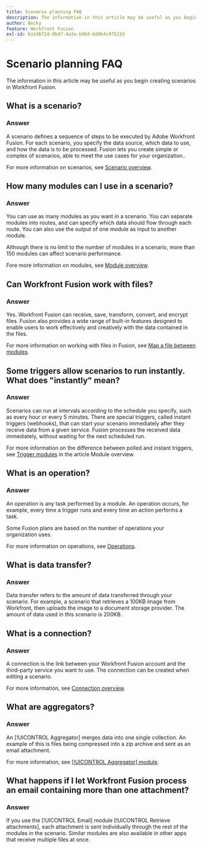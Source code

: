 ```yaml
---
title: Scenario planning FAQ
description: The information in this article may be useful as you begin creating scenarios in Workfront Fusion.
author: Becky
feature: Workfront Fusion
exl-id: 6a1d672d-0bd7-4a3a-b96d-6d8b4c97522d
---
```

# Scenario planning FAQ

The information in this article may be useful as you begin creating scenarios in Workfront Fusion.

## What is a scenario?

### Answer

A scenario defines a sequence of steps to be executed by Adobe Workfront Fusion. For each scenario, you specify the data source, which data to use, and how the data is to be processed. Fusion lets you create simple or complex of scenarios, able to meet the use cases for your organization..

For more information on scenarios, see [Scenario overview](/help/workfront-fusion/get-started-with-fusion/understand-fusion/scenario-overview.md).

## How many modules can I use in a scenario?

### Answer

You can use as many modules as you want in a scenario. You can separate modules into routes, and can specify which data should flow through each route. You can also use the output of one module as input to another module.

Although there is no limit to the number of modules in a scenario, more than 150 modules can affect scenario performance.

Fore more information on modules, see [Module overview](/help/workfront-fusion/get-started-with-fusion/understand-fusion/module-overview.md).

## Can Workfront Fusion work with files?

### Answer

Yes. Workfront Fusion can receive, save, transform, convert, and encrypt files. Fusion also provides a wide range of built-in features designed to enable users to work effectively and creatively with the data contained in the files.

For more information on working with files in Fusion, see [Map a file between modules](/help/workfront-fusion/create-scenarios/map-data/map-files.md).

## Some triggers allow scenarios to run instantly. What does "instantly" mean?

### Answer

Scenarios can run at intervals according to the schedule you specify, such as every hour or every 5 minutes. There are special triggers, called instant triggers (webhooks), that can start your scenario immediately after they receive data from a given service. Fusion processes the received data immediately, without waiting for the next scheduled run. 

For more information on the difference between polled and instant triggers, see [Trigger modules](/help/workfront-fusion/get-started-with-fusion/understand-fusion/module-overview.md#trigger-modules) in the article Module overview.

## What is an operation?

### Answer

An operation is any task performed by a module. An operation occurs, for example, every time a trigger runs and every time an action performs a task.

Some Fusion plans are based on the number of operations your organization uses.

For more information on operations, see [Operations](/help/workfront-fusion/set-up-and-manage-workfront-fusion/licensing-operations-overview/operations-in-workfront-fusion.md).

## What is data transfer?

### Answer

Data transfer refers to the amount of data transferred through your scenario. For example,  a scenario that retrieves a 100KB image from Workfront, then uploads the image to a document storage provider. The amount of data used in this scenario is 200KB.

## What is a connection?

### Answer

A connection is the link between your Workfront Fusion account and the third-party service you want to use. The connection can be  created when editing a scenario. 

For more information, see [Connection overview](/help/workfront-fusion/get-started-with-fusion/understand-fusion/connection-overview.md).

## What are aggregators?

### Answer

An [!UICONTROL Aggregator] merges data into one single collection. An example of this is files being compressed into a zip archive and sent as an email attachment.

For more information, see [[!UICONTROL Aggregator] module](/help/workfront-fusion/references/modules/aggregator-module.md).

## What happens if I let Workfront Fusion process an email containing more than one attachment?

### Answer

If you use the [!UICONTROL Email] module [!UICONTROL Retrieve attachments], each attachment is sent individually through the rest of the modules in the scenario. Similar modules are also available in other apps that receive multiple files at once.
